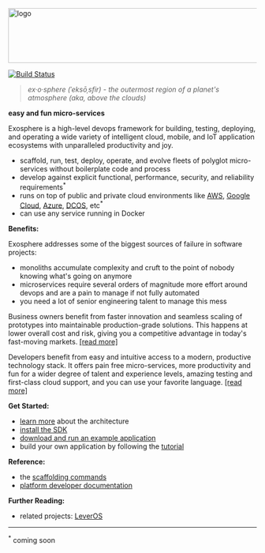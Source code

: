<img src="documentation/logo.png" width="862" height="111" alt="logo">

[![Build Status](https://travis-ci.org/Originate/exosphere.svg?branch=master)](https://travis-ci.org/Originate/exosphere)

> _ex·o·sphere (ˈeksōˌsfir) - the outermost region of a planet's atmosphere (aka, above the clouds)_

__easy and fun micro-services__

Exosphere is a high-level devops framework
for building, testing, deploying, and operating
a wide variety of intelligent cloud, mobile, and IoT application ecosystems
with unparalleled productivity and joy.

- scaffold, run, test, deploy, operate, and evolve fleets of polyglot micro-services
  without boilerplate code and process
- develop against explicit
  functional, performance, security, and reliability requirements<sup>&#42;</sup>
- runs on top of public and private cloud environments
  like [AWS](https://aws.amazon.com),
  [Google Cloud](https://cloud.google.com),
  [Azure](https://azure.microsoft.com),
  [DCOS](https://dcos.io), etc<sup>&#42;</sup>
- can use any service running in Docker


__Benefits:__

Exosphere addresses some of the biggest sources of failure in software projects:
- monoliths accumulate complexity and cruft
  to the point of nobody knowing what's going on anymore
- microservices require several orders of magnitude more effort around devops
  and are a pain to manage if not fully automated
- you need a lot of senior engineering talent to manage this mess

Business owners benefit from
faster innovation and
seamless scaling of prototypes into maintainable production-grade solutions.
This happens at lower overall cost and risk,
giving you a competitive advantage in today's fast-moving markets.
[[read more]](website/benefits.md#business)

Developers benefit from
easy and intuitive access to a modern, productive technology stack.
It offers pain free micro-services,
more productivity and fun for a wider degree of talent and experience levels,
amazing testing
and first-class cloud support,
and you can use your favorite language.
[[read more]](website/benefits.md#developers)


__Get Started:__
* [learn more](website/architecture.md) about the architecture
* [install the SDK](website/tutorial/part_1/03_installation.md)
* [download and run an example application](website/example-apps.md)
* build your own application by following the [tutorial](website/tutorial)


__Reference:__
* the [scaffolding commands](website/scaffolding.md)
* [platform developer documentation](website/developers/developers.md)


__Further Reading:__
* related projects: [LeverOS](https://github.com/leveros/leveros)


<hr>

<sup>&#42;</sup>
coming soon

